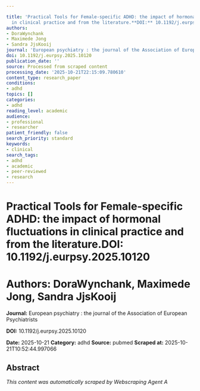 ```yaml
---

title: 'Practical Tools for Female-specific ADHD: the impact of hormonal fluctuations
  in clinical practice and from the literature.**DOI:** 10.1192/j.eurpsy.2025.10120'
authors:
- DoraWynchank
- Maximede Jong
- Sandra JjsKooij
journal: 'European psychiatry : the journal of the Association of European Psychiatrists'
doi: 10.1192/j.eurpsy.2025.10120
publication_date: ''
source: Processed from scraped content
processing_date: '2025-10-21T22:15:09.780610'
content_type: research_paper
conditions:
- adhd
topics: []
categories:
- adhd
reading_level: academic
audience:
- professional
- researcher
patient_friendly: false
search_priority: standard
keywords:
- clinical
search_tags:
- adhd
- academic
- peer-reviewed
- research
---
```




# Practical Tools for Female-specific ADHD: the impact of hormonal fluctuations in clinical practice and from the literature.**DOI:** 10.1192/j.eurpsy.2025.10120

# **Authors:** DoraWynchank, Maximede Jong, Sandra JjsKooij

**Journal:** European psychiatry : the journal of the Association of European Psychiatrists

**DOI:** 10.1192/j.eurpsy.2025.10120

**Date:** 2025-10-21
**Category:** adhd
**Source:** pubmed
**Scraped at:** 2025-10-21T10:52:44.997066
## Abstract
*This content was automatically scraped by Webscraping Agent A*